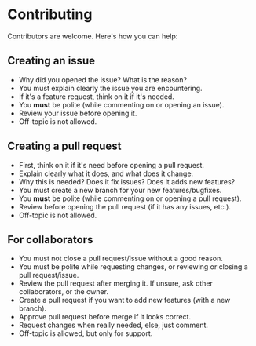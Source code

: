# Contributing
Contributors are welcome. Here's how you can help:

## Creating an issue
- Why did you opened the issue? What is the reason?
- You must explain clearly the issue you are encountering.
- If it's a feature request, think on it if it's needed.
- You **must** be polite (while commenting on or opening an issue).
- Review your issue before opening it.
- Off-topic is not allowed.

## Creating a pull request
- First, think on it if it's need before opening a pull request.
- Explain clearly what it does, and what does it change.
- Why this is needed? Does it fix issues? Does it adds new features?
- You must create a new branch for your new features/bugfixes.
- You **must** be polite (while commenting on or opening a pull request).
- Review before opening the pull request (if it has any issues, etc.).
- Off-topic is not allowed.

## For collaborators
- You must not close a pull request/issue without a good reason.
- You must be polite while requesting changes, or reviewing or closing a pull request/issue.
- Review the pull request after merging it. If unsure, ask other collaborators, or the owner.
- Create a pull request if you want to add new features (with a new branch).
- Approve pull request before merge if it looks correct.
- Request changes when really needed, else, just comment.
- Off-topic is allowed, but only for support.
